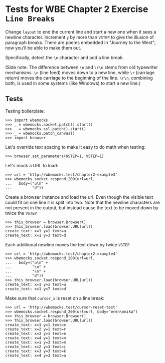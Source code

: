 Tests for WBE Chapter 2 Exercise `Line Breaks`
==============================================

Change `layout` to end the current line and start a new one
when it sees a newline character. Increment `y` by more than
`VSTEP` to give the illusion of paragraph breaks. There are
poems embedded in "Journey to the West"; now you’ll be able
to make them out.

Specifically, detect the `\n` character and add a line break.

(Side note: The difference between `\n` and `\r\n` stems from old
typewriter mechanisms. `\n` (line feed) moves down to a new line,
while `\r` (carriage return) moves the carriage to the beginning of
the line. `\r\n`, combining both, is used in some systems (like
Windows) to start a new line.)

Tests
-----

Testing boilerplate:

    >>> import wbemocks
    >>> _ = wbemocks.socket.patch().start()
    >>> _ = wbemocks.ssl.patch().start()
    >>> _ = wbemocks.patch_canvas()
    >>> import browser


Let's override text spacing to make it easy to do math
when testing:

	>>> browser.set_parameters(HSTEP=1, VSTEP=1)

Let's mock a URL to load:

    >>> url = 'http://wbemocks.test/chapter2-example3'
    >>> wbemocks.socket.respond_200(url=url,
    ...   body=("u\n" +
    ...         "d"))

Create a browser instance and load the url.
Even though the visible text could fit on one line it is split into two.
Note that the newline characters are not present in the output,
  but instead cause the text to be moved down by twice the `VSTEP`

    >>> this_browser = browser.Browser()
    >>> this_browser.load(browser.URL(url))
    create_text: x=1 y=1 text=u
    create_text: x=1 y=3 text=d

Each additional newline moves the text down by twice `VSTEP`

    >>> url = 'http://wbemocks.test/chapter2-example4'
    >>> wbemocks.socket.respond_200(url=url,
    ...   body=("u\n" +
    ...         "\n" +
    ...         "\n" +
    ...         "d"))
    >>> this_browser.load(browser.URL(url))
    create_text: x=1 y=1 text=u
    create_text: x=1 y=7 text=d

Make sure that `cursor_x` is reset on a line break:

    >>> url = 'http://wbemocks.test/cursor-reset-test'
    >>> wbemocks.socket.respond_200(url=url, body="eren\nmika")
    >>> this_browser = browser.Browser()
    >>> this_browser.load(browser.URL(url))
    create_text: x=1 y=1 text=e
    create_text: x=2 y=1 text=r
    create_text: x=3 y=1 text=e
    create_text: x=4 y=1 text=n
    create_text: x=1 y=3 text=m
    create_text: x=2 y=3 text=i
    create_text: x=3 y=3 text=k
    create_text: x=4 y=3 text=a

